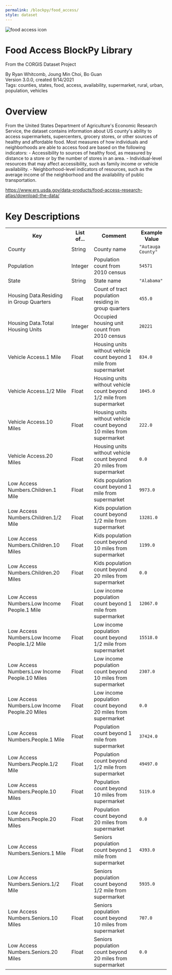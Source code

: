 ```yaml
---
permalink: /blockpy/food_access/
style: dataset
---
```


<img class="img-thumbnail float-right"
     src="/images/datasets/food-access-icon.png"
     alt="food access icon"
     role="presentation">

# Food Access BlockPy Library

<p class='lead'>From the CORGIS Dataset Project</p>

<span class='text-muted'>By Ryan Whitcomb, Joung Min Choi, Bo Guan</span><br>
<span class='text-muted'>Version 3.0.0, created 9/14/2021</span><br>
<span class='text-muted'>Tags: counties, states, food, access, availability, supermarket, rural, urban, population, vehicles</span>

# Overview

From the United States Department of Agriculture's Economic Research Service, the dataset contains information about US county's ability to access supermarkets, supercenters, grocery stores, or other sources of healthy and affordable food.  Most measures of how individuals and neighborhoods are able to access food are based on the following indicators: 
    - Accessibility to sources of healthy food, as measured by distance to a store or by the number of stores in an area.
    - Individual-level resources that may affect accessibility, such as family income or vehicle availability.
    - Neighborhood-level indicators of resources, such as the average income of the neighborhood and the availability of public transportation.  



<https://www.ers.usda.gov/data-products/food-access-research-atlas/download-the-data/>




# Key Descriptions
    
<table class='table table-condensed table-striped table-bordered table-hover'>
<tr>
    <th class=''>Key</th>
    <th class=''>List of...</th>
    <th class=''>Comment</th>
    <th class=''>Example Value</th>
</tr>

<tr>
    <td>County</td>
    <td>String</td> 
    <td>County name</td>
    <td><code>"Autauga County"</code></td>
</tr>

<tr>
    <td>Population</td>
    <td>Integer</td> 
    <td>Population count from 2010 census</td>
    <td><code>54571</code></td>
</tr>

<tr>
    <td>State</td>
    <td>String</td> 
    <td>State name</td>
    <td><code>"Alabama"</code></td>
</tr>

<tr>
    <td>Housing Data.Residing in Group Quarters</td>
    <td>Float</td> 
    <td>Count of tract population residing in group quarters</td>
    <td><code>455.0</code></td>
</tr>

<tr>
    <td>Housing Data.Total Housing Units</td>
    <td>Integer</td> 
    <td>Occupied housing unit count from 2010 census</td>
    <td><code>20221</code></td>
</tr>

<tr>
    <td>Vehicle Access.1 Mile</td>
    <td>Float</td> 
    <td>Housing units without vehicle count beyond 1 mile from supermarket</td>
    <td><code>834.0</code></td>
</tr>

<tr>
    <td>Vehicle Access.1/2 Mile</td>
    <td>Float</td> 
    <td>Housing units without vehicle count beyond 1/2 mile from supermarket</td>
    <td><code>1045.0</code></td>
</tr>

<tr>
    <td>Vehicle Access.10 Miles</td>
    <td>Float</td> 
    <td>Housing units without vehicle count beyond 10 miles from supermarket</td>
    <td><code>222.0</code></td>
</tr>

<tr>
    <td>Vehicle Access.20 Miles</td>
    <td>Float</td> 
    <td>Housing units without vehicle count beyond 20 miles from supermarket</td>
    <td><code>0.0</code></td>
</tr>

<tr>
    <td>Low Access Numbers.Children.1 Mile</td>
    <td>Float</td> 
    <td>Kids population count beyond 1 mile from supermarket</td>
    <td><code>9973.0</code></td>
</tr>

<tr>
    <td>Low Access Numbers.Children.1/2 Mile</td>
    <td>Float</td> 
    <td>Kids population count beyond 1/2 mile from supermarket</td>
    <td><code>13281.0</code></td>
</tr>

<tr>
    <td>Low Access Numbers.Children.10 Miles</td>
    <td>Float</td> 
    <td>Kids population count beyond 10 miles from supermarket</td>
    <td><code>1199.0</code></td>
</tr>

<tr>
    <td>Low Access Numbers.Children.20 Miles</td>
    <td>Float</td> 
    <td>Kids population count beyond 20 miles from supermarket</td>
    <td><code>0.0</code></td>
</tr>

<tr>
    <td>Low Access Numbers.Low Income People.1 Mile</td>
    <td>Float</td> 
    <td>Low income population count beyond 1 mile from supermarket</td>
    <td><code>12067.0</code></td>
</tr>

<tr>
    <td>Low Access Numbers.Low Income People.1/2 Mile</td>
    <td>Float</td> 
    <td>Low income population count beyond 1/2 mile from supermarket</td>
    <td><code>15518.0</code></td>
</tr>

<tr>
    <td>Low Access Numbers.Low Income People.10 Miles</td>
    <td>Float</td> 
    <td>Low income population count beyond 10 miles from supermarket</td>
    <td><code>2307.0</code></td>
</tr>

<tr>
    <td>Low Access Numbers.Low Income People.20 Miles</td>
    <td>Float</td> 
    <td>Low income population count beyond 20 miles from supermarket</td>
    <td><code>0.0</code></td>
</tr>

<tr>
    <td>Low Access Numbers.People.1 Mile</td>
    <td>Float</td> 
    <td>Population count beyond 1 mile from supermarket</td>
    <td><code>37424.0</code></td>
</tr>

<tr>
    <td>Low Access Numbers.People.1/2 Mile</td>
    <td>Float</td> 
    <td>Population count beyond 1/2 mile from supermarket</td>
    <td><code>49497.0</code></td>
</tr>

<tr>
    <td>Low Access Numbers.People.10 Miles</td>
    <td>Float</td> 
    <td>Population count beyond 10 miles from supermarket</td>
    <td><code>5119.0</code></td>
</tr>

<tr>
    <td>Low Access Numbers.People.20 Miles</td>
    <td>Float</td> 
    <td>Population count beyond 20 miles from supermarket</td>
    <td><code>0.0</code></td>
</tr>

<tr>
    <td>Low Access Numbers.Seniors.1 Mile</td>
    <td>Float</td> 
    <td>Seniors population count beyond 1 mile from supermarket</td>
    <td><code>4393.0</code></td>
</tr>

<tr>
    <td>Low Access Numbers.Seniors.1/2 Mile</td>
    <td>Float</td> 
    <td>Seniors population count beyond 1/2 mile from supermarket</td>
    <td><code>5935.0</code></td>
</tr>

<tr>
    <td>Low Access Numbers.Seniors.10 Miles</td>
    <td>Float</td> 
    <td>Seniors population count beyond 10 miles from supermarket</td>
    <td><code>707.0</code></td>
</tr>

<tr>
    <td>Low Access Numbers.Seniors.20 Miles</td>
    <td>Float</td> 
    <td>Seniors population count beyond 20 miles from supermarket</td>
    <td><code>0.0</code></td>
</tr>

</table>